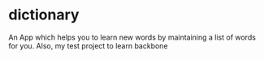 dictionary
==========

An App which helps you to learn new words by maintaining a list of words for you. Also, my test project to learn backbone
